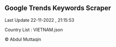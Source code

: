 

## Google Trends Keywords Scraper 
 
Last Update 22-11-2022 , 21:15:53

Country List :
VIETNAM.json



© Abdul Muttaqin 
